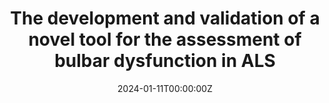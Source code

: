 ---
title: The development and validation of a novel tool for the assessment of bulbar dysfunction in ALS
summary: This project will address the need for improved clinical assessments of bulbar dysfunction by creating and validating an assessment tool, the ALS-BDI. The ALS-IBD translates prior research knowledge and multidisciplinary expert consensus into a clinically-meaningful tool for speech-language pathologists to use.
tags:
  - ALSBDI
date: "2024-01-11T00:00:00Z"
---